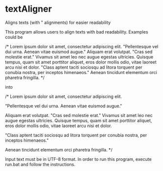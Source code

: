 # textAligner
Aligns texts (with " alignments) for easier readability

This program allows users to align texts with bad readability. Examples could be

/*
Lorem ipsum dolor sit amet, consectetur adipiscing elit. "Pellentesque vel dui urna. Aenean vitae euismod augue." 
Aliquam erat volutpat. "Cras sed molestie erat." Vivamus sit amet leo nec augue egestas ultricies. Quisque tempus, 
quam sit amet porttitor aliquet, eros dolor mollis odio, vitae laoreet arcu nisi et dolor. "Class aptent taciti sociosqu 
ad litora torquent per conubia nostra, per inceptos himenaeos." Aenean tincidunt elementum orci pharetra fringilla.
*/

into

/*
Lorem ipsum dolor sit amet, consectetur adipiscing elit. 

"Pellentesque vel dui urna. Aenean vitae euismod augue." 

Aliquam erat volutpat. "Cras sed molestie erat." Vivamus sit amet leo nec augue egestas ultricies. Quisque tempus, 
quam sit amet porttitor aliquet, eros dolor mollis odio, vitae laoreet arcu nisi et dolor. 

"Class aptent taciti sociosqu ad litora torquent per conubia nostra, per inceptos himenaeos." 

Aenean tincidunt elementum orci pharetra fringilla.
*/

Input text must be in UTF-8 format.
In order to run this program, execute run.bat and follow the instructions. 
